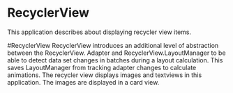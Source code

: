 # RecyclerView
This application describes about displaying recycler view items.

#RecyclerView
RecyclerView introduces an additional level of abstraction between the RecyclerView.
Adapter and RecyclerView.LayoutManager to be able to detect data set changes in batches during a layout calculation.
This saves LayoutManager from tracking adapter changes to calculate animations.
The recycler view displays images and textviews in this application.
The images are displayed in a card view.
